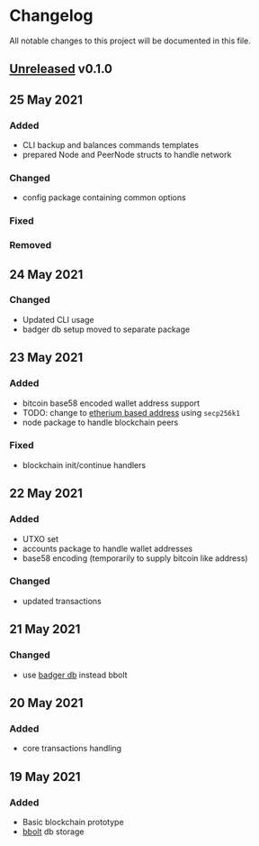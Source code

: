 # Changelog
All notable changes to this project will be documented in this file.


## [Unreleased] v0.1.0

## 25 May 2021

### Added
- CLI backup and balances commands templates
- prepared Node and PeerNode structs to handle network

### Changed
- config package containing common options

### Fixed

### Removed


## 24 May 2021

### Changed
- Updated CLI usage
- badger db setup moved to separate package


## 23 May 2021

### Added
- bitcoin base58 encoded wallet address support
- TODO: change to [etherium based address](https://pkg.go.dev/github.com/ethereum/go-ethereum/crypto/secp256k1) using `secp256k1`
- node package to handle blockchain peers

### Fixed
- blockchain init/continue handlers


## 22 May 2021

### Added
- UTXO set
- accounts package to handle wallet addresses
- base58 encoding (temporarily to supply bitcoin like address)

### Changed
- updated transactions


## 21 May 2021

### Changed
- use [badger db](https://github.com/dgraph-io/badger) instead bbolt


## 20 May 2021

### Added
- core transactions handling


## 19 May 2021

### Added
- Basic blockchain prototype
- [bbolt](https://github.com/etcd-io/bbolt) db storage


[Unreleased]: https://github.com/rovergulf/engine/v0.1.0...main
[v0.2.0]: https://github.com/rovergulf/engine/compare/v0.1.0...v0.2.0
[v0.0.1]: https://github.com/rovergulf/engine/tree/v0.1.0


